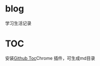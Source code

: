 # blog
学习生活记录
# TOC
安装[Github Toc](https://chrome.google.com/webstore/detail/github-toc/nalkpgbfaadkpckoadhlkihofnbhfhek)Chrome 插件，可生成md目录

